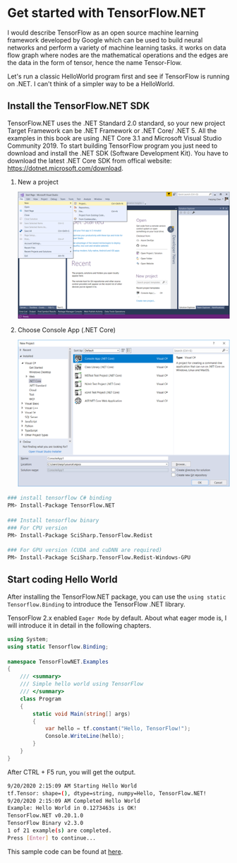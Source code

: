 # 	Get started with TensorFlow.NET

I would describe TensorFlow as an open source machine learning framework developed by Google which can be used to build neural networks and perform a variety of machine learning tasks. it works on data flow graph where nodes are the mathematical operations and the edges are the data in the form of tensor, hence the name Tensor-Flow. 



Let's run a classic HelloWorld program first and see if TensorFlow is running on .NET. I can't think of a simpler way to be a HelloWorld.



## Install the TensorFlow.NET SDK

TensorFlow.NET uses the .NET Standard 2.0 standard, so your new project Target Framework can be .NET Framework or .NET Core/ .NET 5.  All the examples in this book are using .NET Core 3.1 and Microsoft Visual Studio Community 2019. To start building TensorFlow program you just need to download and install the .NET SDK (Software Development Kit). You have to download the latest .NET Core SDK from offical website: https://dotnet.microsoft.com/download.



1. New a project

   ![New Project](../_images/new-project.png)

2. Choose Console App (.NET Core)

   ![Console App](../_images/new-project-console.png)



```bash
### install tensorflow C# binding
PM> Install-Package TensorFlow.NET

### Install tensorflow binary
### For CPU version
PM> Install-Package SciSharp.TensorFlow.Redist

### For GPU version (CUDA and cuDNN are required)
PM> Install-Package SciSharp.TensorFlow.Redist-Windows-GPU
```

## Start coding Hello World

After installing the TensorFlow.NET package, you can use the `using static Tensorflow.Binding` to introduce the TensorFlow .NET library.

TensorFlow 2.x enabled `Eager Mode` by default. About what eager mode is, I will introduce it in detail in the following chapters.

```csharp
using System;
using static Tensorflow.Binding;

namespace TensorFlowNET.Examples
{
    /// <summary>
    /// Simple hello world using TensorFlow
    /// </summary>
    class Program
    {
        static void Main(string[] args)
        {
            var hello = tf.constant("Hello, TensorFlow!");
            Console.WriteLine(hello);
        }
    }
}
```
After CTRL + F5 run, you will get the output.
```bash
9/20/2020 2:15:09 AM Starting Hello World
tf.Tensor: shape=(), dtype=string, numpy=Hello, TensorFlow.NET!
9/20/2020 2:15:09 AM Completed Hello World
Example: Hello World in 0.1273463s is OK!
TensorFlow.NET v0.20.1.0
TensorFlow Binary v2.3.0
1 of 21 example(s) are completed.
Press [Enter] to continue...
```

This sample code can be found at [here](https://github.com/SciSharp/SciSharp-Stack-Examples/blob/master/src/TensorFlowNET.Examples/HelloWorld.cs).

